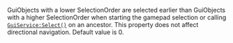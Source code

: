 GuiObjects with a lower SelectionOrder are selected earlier than
GuiObjects with a higher SelectionOrder when starting the gamepad
selection or calling [`GuiService:Select()`](https://create.roblox.com/docs/reference/engine/classes/GuiService#Select) on an ancestor. This
property does not affect directional navigation. Default value is 0.